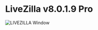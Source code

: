 # LiveZilla v8.0.1.9 Pro
![LIVEZILLA Window](https://user-images.githubusercontent.com/61565955/159961795-ebb6475d-68b9-469f-bfee-eb5391593860.png)



